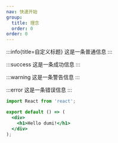 ```yaml
---
nav: 快速开始
group:
  title: 理念
  order: 0
order: 0
---
```


:::info{title=自定义标题}
这是一条普通信息
:::

:::success
这是一条成功信息
:::

:::warning
这是一条警告信息
:::

:::error
这是一条错误信息
:::

```jsx {5} | pure
import React from 'react';

export default () => (
  <div>
    <h1>Hello dumi!</h1>
  </div>
);
```
